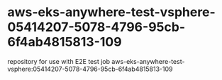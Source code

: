 # aws-eks-anywhere-test-vsphere-05414207-5078-4796-95cb-6f4ab4815813-109
repository for use with E2E test job aws-eks-anywhere-test-vsphere:05414207-5078-4796-95cb-6f4ab4815813-109
